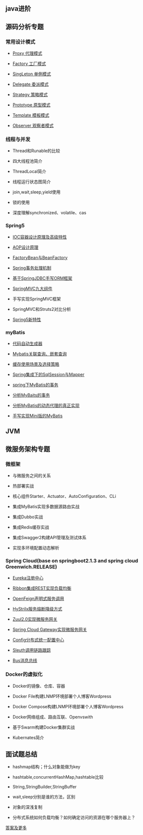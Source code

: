## java进阶

## 源码分析专题

### 常用设计模式

* [Proxy 代理模式](https://github.com/DespairYoke/java-advance/tree/master/design-pattern/proxy)

* [Factory 工厂模式](https://github.com/DespairYoke/java-advance/blob/master/design-pattern/factory/README.md)

* [SingLeton 单例模式](./design-pattern/signle/README.md)

* [Delegate 委派模式](https://github.com/DespairYoke/java-advance/tree/master/design-pattern/delegate)

* [Strategy 策略模式](./design-pattern/strategy/README.md)

* [Prototype 原型模式](./design-pattern/prototype/README.md)

* [Template 模板模式](./design-pattern/template/README.md)

* [Observer 观察者模式](./design-pattern/observer/README.md)

### 线程与并发

* Thread和Runable的比较

* 四大线程池简介

* ThreadLocal简介

* 线程运行状态图简介

* join,wait,sleep,yield使用

* 锁的使用

* 深度理解synchronized、volatile、cas
### Spring5

* [IOC容器设计原理及高级特性](./ioc.md)

* [AOP设计原理](./spring5/aop/README.md)

* [FactoryBean与BeanFactory](https://github.com/DespairYoke/java-advance/blob/master/spring5/FactoryBeanAndBeanFactory/README.md)

* [Spring事务处理机制](https://github.com/DespairYoke/java-advance/blob/master/spring5/spring-transaction/README.md)

* [基于SpringJDBC手写ORM框架](https://github.com/DespairYoke/java-advance/blob/master/spring5/making-myorm/README.md)

* [SpringMVC九大组件](./spring5/springMVC-component.md)

* 手写实现SpringMVC框架

* SpringMVC和Struts2对比分析

* [Spring5新特性](./spring5/spring5-feature.md)

### myBatis

* [代码自动生成器](./mybatis/mybatis-generator/README.md)

* [Mybatis关联查询、嵌套查询](./mybatis/mybatis-link-query/README.md)

* [缓存使用场景及选择策略](./mybatis/mybatis-cache/README.md)

* [Spring集成下的SqlSession与Mapper](./mybatis/spring-mybatis/README.md)

* [spring下MyBatis的事务](./mybatis/mybatis-transaction-manager/README.md)

* [分析MyBaits的事务](./mybatis/mybatis-transaction-analysis/README.md)

* [分析MyBatis的动态代理的真正实现](./mybatis/mybatis-proxy/README.md)

* [手写实现Mini版的MyBatis](https://github.com/DespairYoke/java-advance/blob/master/spring5/making-myorm/README.md)

## JVM

## 微服务架构专题

### 微框架

* 与微服务之间的关系

* 热部署实战

* 核心组件Starter、Actuator、AutoConfiguration、CLi

* 集成MyBatis实现多数据源路由实战

* 集成Dubbo实战

* 集成Redis缓存实战

* 集成Swagger2构建API管理及测试体系

* 实现多环境配置动态解析

### Spring Cloud(base on springboot2.1.3 and spring cloud Greenwich.RELEASE)

* [Eureka注册中心](./spring-cloud/eureka.md)

* [Ribbon集成REST实现负载均衡](./spring-cloud/ribbon.md)

* [OpenFeign声明式服务调用](./spring-cloud/feign.md)

* [HyStrilx服务熔断降级方式](./spring-cloud/hystrix.md)

* [Zuul2.0实现微服务网关](./spring-cloud/zuul.md)

* [Spring Cloud Gateway实现微服务网关](./spring-cloud/gateway.md)

* [Config分布式统一配置中心](./spring-cloud/config.md)

* [Sleuth调用链路跟踪](./spring-cloud/sleuth.md)

* [Bus消息总线](./spring-cloud/bus.md)


### Docker的虚拟化

* Docker的镜像、仓库、容器

* Docker File构建LNMP环境部署个人博客Wordpress

* Docker Compose构建LNMP环境部署个人博客Wordpress

* Docker网络组成、路由互联、Openvswith

* 基于Swarm构建Docker集群实战

* Kubernates简介

## 面试题总结

* hashmap结构；什么对象能做为key

* hashtable,concurrentHashMap,hashtable比较

* String,StringBuilder,StringBuffer

* wait,sleep分别是谁的方法，区别
 
* 对象的深浅复制

* 分布式系统如何负载均衡？如何确定访问的资源在哪个服务器上？

[答案及更多](./interview.md)


